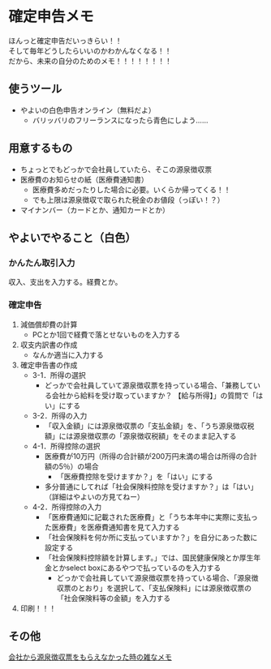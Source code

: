# 確定申告メモ
ほんっと確定申告だいっきらい！！  
そして毎年どうしたらいいのかわかんなくなる！！  
だから、未来の自分のためのメモ！！！！！！！！  

## 使うツール
- やよいの白色申告オンライン（無料だよ）
    - バリッバリのフリーランスになったら青色にしよう……

## 用意するもの
- ちょっとでもどっかで会社員していたら、そこの源泉徴収票
- 医療費のお知らせの紙（医療費通知書）
    - 医療費多めだったりした場合に必要。いくらか帰ってくる！！
    - でも上限は源泉徴収で取られた税金のお値段（っぽい！？）
- マイナンバー（カードとか、通知カードとか）

## やよいでやること（白色）
### かんたん取引入力
収入、支出を入力する。経費とか。

### 確定申告
1. 減価償却費の計算
    - PCとか1回で経費で落とせないものを入力する
2. 収支内訳書の作成
    - なんか適当に入力する
3. 確定申告書の作成
    - 3-1．所得の選択
        - どっかで会社員していて源泉徴収票を持っている場合、「兼務している会社から給料を受け取っていますか？ 【給与所得】」の質問で「はい」にする
    - 3-2．所得の入力
        - 「収入金額」には源泉徴収票の「支払金額」を、「うち源泉徴収税額」には源泉徴収票の「源泉徴収税額」をそのまま記入する
    - 4-1．所得控除の選択
        - 医療費が10万円（所得の合計額が200万円未満の場合は所得の合計額の5％）の場合
            - 「医療費控除を受けますか？」を「はい」にする
        - 多分普通にしてれば「社会保険料控除を受けますか？」は「はい」（詳細はやよいの方見てねー）
    - 4-2．所得控除の入力
        - 「医療費通知に記載された医療費」と「うち本年中に実際に支払った医療費」を医療費通知書を見て入力する
        - 「社会保険料を何か所に支払っていますか？」を自分にあった数に設定する
        - 「社会保険料控除額を計算します。」では、国民健康保険とか厚生年金とかselect boxにあるやつで払っているのを入力する
            - どっかで会社員していて源泉徴収票を持っている場合、「源泉徴収票のとおり」を選択して、「支払保険料」には源泉徴収票の「社会保険料等の金額」を入力する
4. 印刷！！！

## その他
[会社から源泉徴収票をもらえなかった時の雑なメモ](https://github.com/AyaEbata/FinalReturn2016/wiki)
